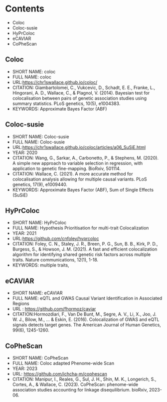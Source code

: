 # Contents

- Coloc
- Coloc-susie
- HyPrColoc
- eCAVIAR
- CoPheScan

## Coloc
- SHORT NAME: coloc
- FULL NAME: coloc
- URL:https://chr1swallace.github.io/coloc/
- CITATION: Giambartolomei, C., Vukcevic, D., Schadt, E. E., Franke, L., Hingorani, A. D., Wallace, C., & Plagnol, V. (2014). Bayesian test for colocalisation between pairs of genetic association studies using summary statistics. PLoS genetics, 10(5), e1004383.
- KEYWORDS: Approximate  Bayes  Factor (ABF)

## Coloc-susie
- SHORT NAME: Coloc-susie
- FULL NAME: Coloc-susie
- URL:https://chr1swallace.github.io/coloc/articles/a06_SuSiE.html
- YEAR: 2020
- CITATION: Wang, G., Sarkar, A., Carbonetto, P., & Stephens, M. (2020). A simple new approach to variable selection in regression, with application to genetic fine-mapping. BioRxiv, 501114.
- CITATION: Wallace, C. (2021). A more accurate method for colocalisation analysis allowing for multiple causal variants. PLoS genetics, 17(9), e1009440.
- KEYWORDS: Approximate  Bayes  Factor (ABF), Sum of Single Effects (SuSiE)

## HyPrColoc
- SHORT NAME: HyPrColoc
- FULL NAME: Hypothesis Prioritisation for multi-trait Colocalization
- YEAR: 2021
- URL:https://github.com/cnfoley/hyprcoloc
- CITATION: Foley, C. N., Staley, J. R., Breen, P. G., Sun, B. B., Kirk, P. D., Burgess, S., & Howson, J. M. (2021). A fast and efficient colocalization algorithm for identifying shared genetic risk factors across multiple traits. Nature communications, 12(1), 1-18.
- KEYWORDS: multiple traits, 

## eCAVIAR
- SHORT NAME: eCAVIAR
- FULL NAME: eQTL and GWAS Causal Variant Identification in Associated Regions
- URL : https://github.com/fhormoz/caviar
- CITATION:Hormozdiari, F., Van De Bunt, M., Segre, A. V., Li, X., Joo, J. W. J., Bilow, M., ... & Eskin, E. (2016). Colocalization of GWAS and eQTL signals detects target genes. The American Journal of Human Genetics, 99(6), 1245-1260.

## CoPheScan
- SHORT NAME: CoPheScan
- FULL NAME: Coloc adapted Phenome-wide Scan
- YEAR: 2023
- URL: https://github.com/ichcha-m/cophescan
- CITATION: Manipur, I., Reales, G., Sul, J. H., Shin, M. K., Longerich, S., Cortes, A., & Wallace, C. (2023). CoPheScan: phenome-wide association studies accounting for linkage disequilibrium. bioRxiv, 2023-06.